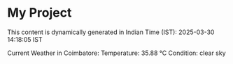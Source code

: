 # My Project

This content is dynamically generated in Indian Time (IST): 2025-03-30 14:18:05 IST


Current Weather in Coimbatore:
Temperature: 35.88 °C
Condition: clear sky
